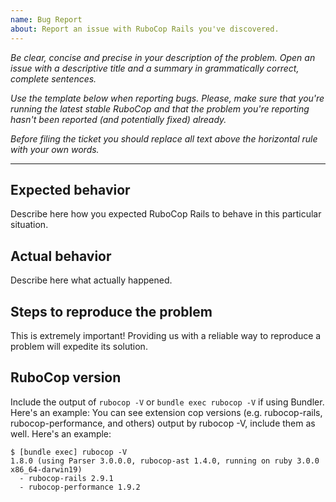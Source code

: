 ```yaml
---
name: Bug Report
about: Report an issue with RuboCop Rails you've discovered.
---
```


*Be clear, concise and precise in your description of the problem.
Open an issue with a descriptive title and a summary in grammatically correct,
complete sentences.*

*Use the template below when reporting bugs. Please, make sure that
you're running the latest stable RuboCop and that the problem you're reporting
hasn't been reported (and potentially fixed) already.*

*Before filing the ticket you should replace all text above the horizontal
rule with your own words.*

--------

## Expected behavior

Describe here how you expected RuboCop Rails to behave in this particular situation.

## Actual behavior

Describe here what actually happened.

## Steps to reproduce the problem

This is extremely important! Providing us with a reliable way to reproduce
a problem will expedite its solution.

## RuboCop version

Include the output of `rubocop -V` or `bundle exec rubocop -V` if using Bundler. Here's an example:
You can see extension cop versions (e.g. rubocop-rails, rubocop-performance, and others) output by rubocop -V,
include them as well. Here's an example:

```
$ [bundle exec] rubocop -V
1.8.0 (using Parser 3.0.0.0, rubocop-ast 1.4.0, running on ruby 3.0.0 x86_64-darwin19)
  - rubocop-rails 2.9.1
  - rubocop-performance 1.9.2
```
